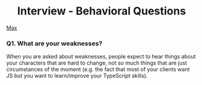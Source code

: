 <h1 align="center">Interview - Behavioral Questions</h1>

[Max](https://docs.google.com/document/d/1eLwODqkJBuVF7LCXzS5yc8ZwuomDEUJ26nCQ6UpTw_k/edit?usp=sharing)

### Q1. What are your weaknesses?

When you are asked about weaknesses, people expect to hear things about your characters that are hard to change, not so much things that are just circumstances of the moment (e.g. the fact that most of your clients want JS but you want to learn/improve your TypeScript skills).
